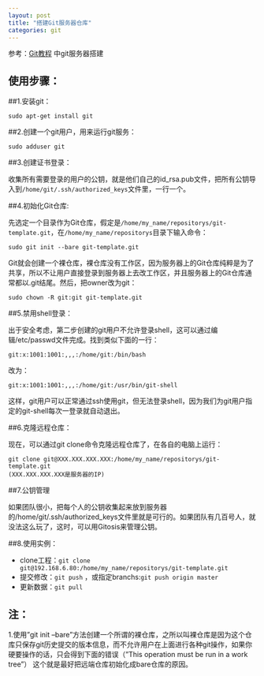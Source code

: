 ```yaml
---
layout: post
title: "搭建Git服务器仓库"
categories: git
---
```


参考：[Git教程](http://www.liaoxuefeng.com/wiki/0013739516305929606dd18361248578c67b8067c8c017b000) 中git服务器搭建

使用步骤：
----------
##1.安装git：

    sudo apt-get install git

##2.创建一个git用户，用来运行git服务：

    sudo adduser git

##3.创建证书登录：  

收集所有需要登录的用户的公钥，就是他们自己的id_rsa.pub文件，把所有公钥导入到`/home/git/.ssh/authorized_keys`文件里，一行一个。

##4.初始化Git仓库:  

先选定一个目录作为Git仓库，假定是`/home/my_name/repositorys/git-template.git`，在`/home/my_name/repositorys`目录下输入命令：

    sudo git init --bare git-template.git

Git就会创建一个裸仓库，裸仓库没有工作区，因为服务器上的Git仓库纯粹是为了共享，所以不让用户直接登录到服务器上去改工作区，并且服务器上的Git仓库通常都以.git结尾。然后，把owner改为git：  

    sudo chown -R git:git git-template.git

##5.禁用shell登录：

出于安全考虑，第二步创建的git用户不允许登录shell，这可以通过编辑/etc/passwd文件完成。找到类似下面的一行：   

    git:x:1001:1001:,,,:/home/git:/bin/bash

改为：   

    git:x:1001:1001:,,,:/home/git:/usr/bin/git-shell

这样，git用户可以正常通过ssh使用git，但无法登录shell，因为我们为git用户指定的git-shell每次一登录就自动退出。

##6.克隆远程仓库：

现在，可以通过git clone命令克隆远程仓库了，在各自的电脑上运行：  

    git clone git@XXX.XXX.XXX.XXX:/home/my_name/repositorys/git-template.git
	(XXX.XXX.XXX.XXX是服务器的IP)

##7.公钥管理

如果团队很小，把每个人的公钥收集起来放到服务器的/home/git/.ssh/authorized_keys文件里就是可行的。如果团队有几百号人，就没法这么玩了，这时，可以用Gitosis来管理公钥。

##8.使用实例：

- clone工程：`git clone git@192.168.6.80:/home/my_name/repositorys/git-template.git`
- 提交修改：`git push` ，或指定branchs:`git push origin master`
- 更新数据：`git pull`

注：
-------
 1.使用”git init –bare”方法创建一个所谓的裸仓库，之所以叫裸仓库是因为这个仓库只保存git历史提交的版本信息，而不允许用户在上面进行各种git操作，如果你硬要操作的话，只会得到下面的错误（”This operation must be run in a work tree”）
这个就是最好把远端仓库初始化成bare仓库的原因。


